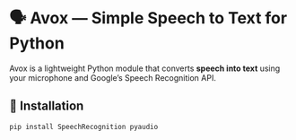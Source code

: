 # 🗣️ Avox — Simple Speech to Text for Python

Avox is a lightweight Python module that converts **speech into text** using your microphone and Google’s Speech Recognition API.

## 🚀 Installation
```bash
pip install SpeechRecognition pyaudio
